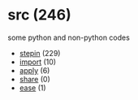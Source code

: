 # src (246)
some python and non-python codes

+ [stepin](stepin/README.md) (229)
+ [import](import/README.md) (10)
+ [apply](apply/README.md) (6)
+ [share](share/README.md) (0)
+ [ease](ease/README.md) (1)
